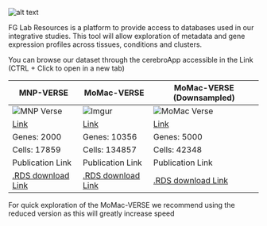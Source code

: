 

![alt text](https://i.imgur.com/yoRXYVA.png)

FG Lab Resources is a platform to provide access to databases used in our integrative studies. 
This tool will allow exploration of metadata and gene expression profiles across tissues, conditions and clusters.

You can browse our dataset through the cerebroApp accessible in the Link (CTRL + Click to open in a new tab)


| MNP-VERSE | MoMac-VERSE | MoMac-VERSE (Downsampled) |
| --------------- | --------------- |--------------- |
| ![MNP Verse](https://i.imgur.com/L1sYSWH.png)|![Imgur](https://i.imgur.com/3sVf39r.png)|![MoMac Verse](https://i.imgur.com/3sVf39r.png)|
| [Link](http://macroverse.gustaveroussy.fr:8080/) | [Link](http://macroverse.gustaveroussy.fr:8081/)| [Link](http://macroverse.gustaveroussy.fr:8082/)|
| Genes: 2000  | Genes: 10356 | Genes: 5000 |
| Cells: 17859 | Cells: 134857 | Cells: 42348 |
| Publication Link | Publication Link | Publication Link |
| [.RDS download Link]() | [.RDS download Link](https://mega.nz/file/79QVDQwQ#KRfxnSxMq578Rlbd7yL5DXUqU-J8tY-3nz6n_lX-Ov8) | [.RDS download Link](https://mega.nz/file/vtJDTQgT#lsm_KnkLzHHYBJYTajv6hCCKcicJyGdVWxg6Oxl3sPA) |

For quick exploration of the MoMac-VERSE we recommend using the reduced version as this will greatly increase speed
